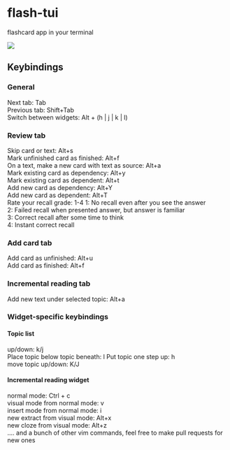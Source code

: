 
# flash-tui
flashcard app in your terminal

<img src="./media/demo.gif">


## Keybindings

### General

Next tab: Tab  
Previous tab: Shift+Tab  
Switch between widgets: Alt + (h | j | k | l)  

### Review tab  

Skip card or text: Alt+s  
Mark unfinished card as finished: Alt+f  
On a text, make a new card with text as source: Alt+a  
Mark existing card as dependency: Alt+y  
Mark existing card as dependent: Alt+t  
Add new card as dependency: Alt+Y  
Add new card as dependent: Alt+T  
Rate your recall grade: 1-4 
    	1: No recall even after you see the answer  
	2: Failed recall when presented answer, but answer is familiar  
	3: Correct recall after some time to think   
	4: Instant correct recall  

### Add card tab  
Add card as unfinished: Alt+u  
Add card as finished: Alt+f  

### Incremental reading tab  

Add new text under selected topic: Alt+a  

### Widget-specific keybindings  
 
#### Topic list  


up/down: k/j  
Place topic below topic beneath: l
Put topic one step up: h  
move topic up/down: K/J  
  
#### Incremental reading widget  

normal mode: Ctrl + c  
visual mode from normal mode: v  
insert mode from normal mode: i  
new extract from visual mode: Alt+x  
new cloze from visual mode: Alt+z  
.... and a bunch of other vim commands, feel free to make pull requests for new ones  
 















